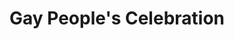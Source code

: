 ---
pid: vp41
title: Gay People's Celebration
location_transcription: Schoolhouse Lane + Germantown Ave.
coordinates: "[-75.172750587796, 40.034416487702]"
zipcode: '19144'
gen_neighborhood: Northwest Philadelphia
neighborhood: Germantown
outside_phl: 
age: '75'
age_range: 70+
instagram: 
image_file_name: vp_41.jpg
proposal_transcription: 'This ''monument'' would be more a celebration of the city
  as a viable/desirable place to live: great people in great diversity - diversity
  that is fully celebrated. So, it would be large and colorful. Perhaps even not ''done''
  at all - a constantly renewable a ''non-ediface'''
topic: LGBTQ+,Uplifting,Race Ethnicity
topic_summary: 0, 0, 0, 0, 0
type: Conceptual,Sculpture Statue
keywords_other: celebration, diversity
credit: Jim Hart
image_labels: Pardon poor printing the table uneven which this is writ is shaky. :)
twitter: 
facebook: 
permalink: "/monuments/vp41/"
layout: item-page
---